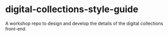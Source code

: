# digital-collections-style-guide
A workshop repo to design and develop the details of the digital collections front-end. 
